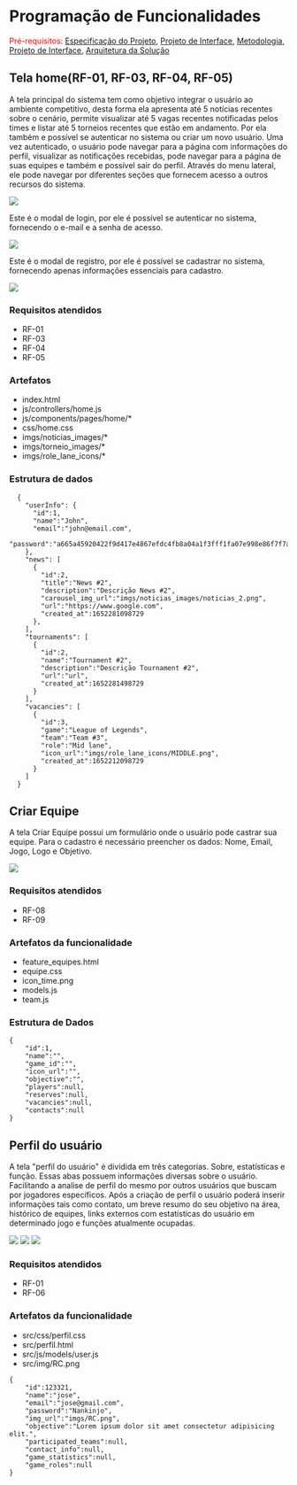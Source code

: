 # Programação de Funcionalidades

<span style="color:red">Pré-requisitos: <a href="2-Especificação do Projeto.md"> Especificação do Projeto</a></span>, <a href="3-Projeto de Interface.md"> Projeto de Interface</a>, <a href="4-Metodologia.md"> Metodologia</a>, <a href="3-Projeto de Interface.md"> Projeto de Interface</a>, <a href="5-Arquitetura da Solução.md"> Arquitetura da Solução</a>

## Tela home(RF-01, RF-03, RF-04, RF-05)

A tela principal do sistema tem como objetivo integrar o usuário ao ambiente competitivo, desta forma ela apresenta até 5 notícias recentes sobre o cenário, permite visualizar até 5 vagas recentes notificadas pelos times e listar até 5 torneios recentes que estão em andamento.
Por ela também e possível se autenticar no sistema ou criar um novo usuário. Uma vez autenticado, o usuário pode navegar para a página com informações do perfil, visualizar as notificações recebidas, pode navegar para a página de suas equipes e também e possível sair do perfil.
Através do menu lateral, ele pode navegar por diferentes seções que fornecem acesso a outros recursos do sistema.

<img src="img/funcionalidades_home.jpg" />

Este é o modal de login, por ele é possível se autenticar no sistema, fornecendo o e-mail e a senha de acesso. 

<img src="img/funcionalidades_log_in.jpg.png" />

Este é o modal de registro, por ele é possível se cadastrar no sistema, fornecendo apenas informações essenciais para cadastro.

<img src="img/funcionalidades_registro.jpg" />

### Requisitos atendidos
  - RF-01
  - RF-03
  - RF-04
  - RF-05

### Artefatos
  - index.html
  - js/controllers/home.js
  - js/components/pages/home/*
  - css/home.css
  - imgs/noticias_images/*
  - imgs/torneio_images/*
  - imgs/role_lane_icons/*

### Estrutura de dados

```
  {
    "userInfo": {
      "id":1,
      "name":"John",
      "email":"john@email.com",
      "password":"a665a45920422f9d417e4867efdc4fb8a04a1f3fff1fa07e998e86f7f7a27ae3"
    },
    "news": [
      {
        "id":2,
        "title":"News #2",
        "description":"Descrição News #2",
        "carousel_img_url":"imgs/noticias_images/noticias_2.png",
        "url":"https://www.google.com",
        "created_at":1652281098729
      },
    ],
    "tournaments": [
      {
        "id":2,
        "name":"Tournament #2",
        "description":"Descrição Tournament #2",
        "url":"url",
        "created_at":1652281498729
      }
    ],
    "vacancies": [
      {
        "id":3,
        "game":"League of Legends",
        "team":"Team #3",
        "role":"Mid lane",
        "icon_url":"imgs/role_lane_icons/MIDDLE.png",
        "created_at":1652212098729
      }
    ]
  }
```

## Criar Equipe

A tela Criar Equipe possui um formulário onde o usuário pode castrar sua equipe. Para o cadastro é necessário preencher os dados: Nome, Email, Jogo, Logo e Objetivo.

<img src = "https://github.com/ICEI-PUC-Minas-PMV-ADS/pmv-ads-2022-1-e1-proj-web-t4-projetoesports/blob/main/docs/img/Criar_equipes.png"/>



### Requisitos atendidos

- RF-08
- RF-09

### Artefatos da funcionalidade

- feature_equipes.html
- equipe.css
- icon_time.png
- models.js
- team.js

### Estrutura de Dados

```
{
    "id":1,
    "name":"",
    "game_id":"",
    "icon_url":"",
    "objective":"",
    "players":null,
    "reserves":null,
    "vacancies":null,
    "contacts":null
}
```

## Perfil do usuário

A tela "perfil do usuário" é dividida em três categorias. Sobre, estatísticas e função. Essas abas possuem informações diversas sobre o usuário. Facilitando a analise de perfil do mesmo por outros usuários que buscam por jogadores específicos. Após a criação de perfil o usuário poderá inserir informações tais como contato, um breve resumo do seu objetivo na área, histórico de equipes, links externos com estatísticas do usuário em determinado jogo e funções atualmente ocupadas.

<img src= "https://github.com/ICEI-PUC-Minas-PMV-ADS/pmv-ads-2022-1-e1-proj-web-t4-projetoesports/blob/main/docs/img/perfil_user_sobre.png"/>
<img src= "https://github.com/ICEI-PUC-Minas-PMV-ADS/pmv-ads-2022-1-e1-proj-web-t4-projetoesports/blob/main/docs/img/perfil_user_funções.png"/>
<img src= "https://github.com/ICEI-PUC-Minas-PMV-ADS/pmv-ads-2022-1-e1-proj-web-t4-projetoesports/blob/main/docs/img/perfil_user_dois_estatisticas.png"/>

### Requisitos atendidos

- RF-01
- RF-06

### Artefatos da funcionalidade

- src/css/perfil.css
- src/perfil.html
- src/js/models/user.js
- src/img/RC.png

```
{
    "id":123321,
    "name":"jose",
    "email":"jose@gmail.com",
    "password":"Nankinjo",
    "img_url":"imgs/RC.png",
    "objective":"Lorem ipsum dolor sit amet consectetur adipisicing elit.",
    "participated_teams":null,
    "contact_info":null,
    "game_statistics":null,
    "game_roles":null
}
```
